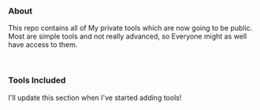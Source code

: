 ### About
This repo contains all of My private tools which are now going to be public. Most are simple tools and not really advanced, so Everyone might as well have access to them.

<br>  

### Tools Included
I'll update this section when I've started adding tools!
